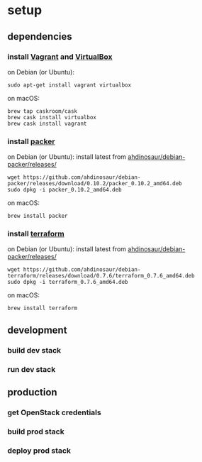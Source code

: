# setup

## dependencies

### install [Vagrant](https://www.vagrantup.com/downloads.html) and [VirtualBox](https://www.virtualbox.org/wiki/Downloads)

on Debian (or Ubuntu):

```shell
sudo apt-get install vagrant virtualbox
```

on macOS:

```shell
brew tap caskroom/cask
brew cask install virtualbox
brew cask install vagrant
```

### install [packer](https://www.packer.io)

on Debian (or Ubuntu): install latest from [ahdinosaur/debian-packer/releases/](https://github.com/ahdinosaur/debian-packer/releases/)

```shell
wget https://github.com/ahdinosaur/debian-packer/releases/download/0.10.2/packer_0.10.2_amd64.deb
sudo dpkg -i packer_0.10.2_amd64.deb
```

on macOS:

```
brew install packer
```

### install [terraform](https://www.terraform.io)

on Debian (or Ubuntu): install latest from [ahdinosaur/debian-packer/releases/](https://github.com/ahdinosaur/debian-packer/releases/)

```shell
wget https://github.com/ahdinosaur/debian-terraform/releases/download/0.7.6/terraform_0.7.6_amd64.deb
sudo dpkg -i terraform_0.7.6_amd64.deb
```

on macOS:

```
brew install terraform
```

## development

### build dev stack

### run dev stack

## production

### get OpenStack credentials

### build prod stack

### deploy prod stack
